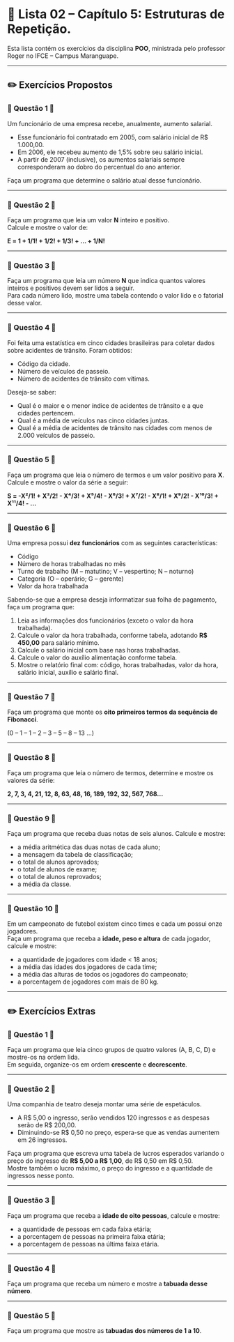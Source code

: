# 📝 Lista 02 – Capítulo 5: Estruturas de Repetição.
Esta lista contém os exercícios da disciplina **POO**, ministrada pelo professor Roger no IFCE – Campus Maranguape.

---

## ✏️ Exercícios Propostos  

### 🔹 Questão 1 🔹  
Um funcionário de uma empresa recebe, anualmente, aumento salarial.  
- Esse funcionário foi contratado em 2005, com salário inicial de R$ 1.000,00.  
- Em 2006, ele recebeu aumento de 1,5% sobre seu salário inicial.  
- A partir de 2007 (inclusive), os aumentos salariais sempre corresponderam ao dobro do percentual do ano anterior.  

Faça um programa que determine o salário atual desse funcionário.  

---

### 🔹 Questão 2 🔹  
Faça um programa que leia um valor **N** inteiro e positivo.  
Calcule e mostre o valor de:  

**E = 1 + 1/1! + 1/2! + 1/3! + ... + 1/N!**  

---

### 🔹 Questão 3 🔹  
Faça um programa que leia um número **N** que indica quantos valores inteiros e positivos devem ser lidos a seguir.  
Para cada número lido, mostre uma tabela contendo o valor lido e o fatorial desse valor.  

---

### 🔹 Questão 4 🔹  
Foi feita uma estatística em cinco cidades brasileiras para coletar dados sobre acidentes de trânsito. Foram obtidos:  
- Código da cidade.  
- Número de veículos de passeio.  
- Número de acidentes de trânsito com vítimas.  

Deseja-se saber:  
- Qual é o maior e o menor índice de acidentes de trânsito e a que cidades pertencem.  
- Qual é a média de veículos nas cinco cidades juntas.  
- Qual é a média de acidentes de trânsito nas cidades com menos de 2.000 veículos de passeio.  

---

### 🔹 Questão 5 🔹  
Faça um programa que leia o número de termos e um valor positivo para **X**.  
Calcule e mostre o valor da série a seguir:  

**S = -X²/1! + X³/2! - X⁴/3! + X⁵/4! - X⁶/3! + X⁷/2! - X⁸/1! + X⁹/2! - X¹⁰/3! + X¹¹/4! - ...**  

---

### 🔹 Questão 6 🔹  
Uma empresa possui **dez funcionários** com as seguintes características:  
- Código  
- Número de horas trabalhadas no mês  
- Turno de trabalho (M – matutino; V – vespertino; N – noturno)  
- Categoria (O – operário; G – gerente)  
- Valor da hora trabalhada  

Sabendo-se que a empresa deseja informatizar sua folha de pagamento, faça um programa que:  
1. Leia as informações dos funcionários (exceto o valor da hora trabalhada).  
2. Calcule o valor da hora trabalhada, conforme tabela, adotando **R$ 450,00** para salário mínimo.  
3. Calcule o salário inicial com base nas horas trabalhadas.  
4. Calcule o valor do auxílio alimentação conforme tabela.  
5. Mostre o relatório final com: código, horas trabalhadas, valor da hora, salário inicial, auxílio e salário final.  

---

### 🔹 Questão 7 🔹  
Faça um programa que monte os **oito primeiros termos da sequência de Fibonacci**.  

(0 – 1 – 1 – 2 – 3 – 5 – 8 – 13 …)  

---

### 🔹 Questão 8 🔹  
Faça um programa que leia o número de termos, determine e mostre os valores da série:  

**2, 7, 3, 4, 21, 12, 8, 63, 48, 16, 189, 192, 32, 567, 768...**  

---

### 🔹 Questão 9 🔹  
Faça um programa que receba duas notas de seis alunos. Calcule e mostre:  
- a média aritmética das duas notas de cada aluno;  
- a mensagem da tabela de classificação;  
- o total de alunos aprovados;  
- o total de alunos de exame;  
- o total de alunos reprovados;  
- a média da classe.  

---

### 🔹 Questão 10 🔹  
Em um campeonato de futebol existem cinco times e cada um possui onze jogadores.  
Faça um programa que receba a **idade, peso e altura** de cada jogador, calcule e mostre:  
- a quantidade de jogadores com idade < 18 anos;  
- a média das idades dos jogadores de cada time;  
- a média das alturas de todos os jogadores do campeonato;  
- a porcentagem de jogadores com mais de 80 kg.  

---

## ✏️ Exercícios Extras  

### 🔹 Questão 1 🔹  
Faça um programa que leia cinco grupos de quatro valores (A, B, C, D) e mostre-os na ordem lida.  
Em seguida, organize-os em ordem **crescente** e **decrescente**.  

---

### 🔹 Questão 2 🔹  
Uma companhia de teatro deseja montar uma série de espetáculos.  
- A R$ 5,00 o ingresso, serão vendidos 120 ingressos e as despesas serão de R$ 200,00.  
- Diminuindo-se R$ 0,50 no preço, espera-se que as vendas aumentem em 26 ingressos.  

Faça um programa que escreva uma tabela de lucros esperados variando o preço do ingresso de **R$ 5,00 a R$ 1,00**, de R$ 0,50 em R$ 0,50.  
Mostre também o lucro máximo, o preço do ingresso e a quantidade de ingressos nesse ponto.  

---

### 🔹 Questão 3 🔹  
Faça um programa que receba a **idade de oito pessoas**, calcule e mostre:  
- a quantidade de pessoas em cada faixa etária;  
- a porcentagem de pessoas na primeira faixa etária;  
- a porcentagem de pessoas na última faixa etária.  

---

### 🔹 Questão 4 🔹  
Faça um programa que receba um número e mostre a **tabuada desse número**.  

---

### 🔹 Questão 5 🔹  
Faça um programa que mostre as **tabuadas dos números de 1 a 10**.

